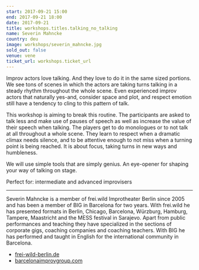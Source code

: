 ```yaml
---
start: 2017-09-21 15:00
end: 2017-09-21 18:00
date: 2017-09-21
title: workshops.titles.talking_no_talking
name: Severin Mahncke
country: deu
image: workshops/severin_mahncke.jpg
sold_out: false
venue: vene
ticket_url: workshops.ticket_url
---
```


Improv actors love talking. And they love to do it in the same sized portions.
We see tons of scenes in which the actors are taking turns talking in a steady
rhythm throughout the whole scene. Even experienced improv actors that naturally
yes-and, consider space and plot, and respect emotion still have a tendency to
cling to this pattern of talk.

This workshop is aiming to break this routine. The participants are asked to
talk less and make use of pauses of speech as well as increase the value of
their speech when talking. The players get to do monologues or to not talk at
all throughout a whole scene. They learn to respect when a dramatic climax
needs silence, and to be attentive enough to not miss when a turning point is
being reached. It is about focus, taking turns in new ways and humbleness.

We will use simple tools that are simply genius. An eye-opener for shaping
your way of talking on stage.

Perfect for: intermediate and advanced improvisers

---

Severin Mahncke is a member of frei.wild Improtheater Berlin since 2005 and
has been a member of BIG in Barcelona for two years. With frei.wild he has
presented formats in Berlin, Chicago, Barcelona, Würzburg, Hamburg, Tampere,
Maastricht and the MESS festival in Sarajevo. Apart from public performances
and teaching they have specialized in the sections of corporate gigs, coaching
companies and coaching teachers. With BIG he has performed and taught in English
for the international community in Barcelona. 

- [frei-wild-berlin.de](http://www.frei-wild-berlin.de)
- [barcelonaimprovgroup.com](http://www.barcelonaimprovgroup.com)

